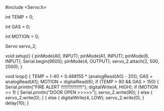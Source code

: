 #include <Servo.h>

int TEMP = 0;

int GAS = 0;

int MOTION = 0;

Servo servo_2;

void setup()
{
  pinMode(A0, INPUT);
  pinMode(A1, INPUT);
  pinMode(6, INPUT);
  Serial.begin(9600);
  pinMode(4, OUTPUT);
  servo_2.attach(2, 500, 2500);
}

void loop()
{
  TEMP = (-40 + 0.488155 * (analogRead(A0) - 20));
  GAS = analogRead(A1);
  MOTION = digitalRead(6);
  if (TEMP > 80 && GAS > 150) {
    Serial.println("FIRE ALERT !!!!!!!!!!!!!!!!!");
    digitalWrite(4, HIGH);
    if (MOTION == 1) {
      Serial.println("DOOR OPEN >>>>>");
      servo_2.write(90);
    } else {
      servo_2.write(0);
    }
  } else {
    digitalWrite(4, LOW);
    servo_2.write(0);
  }
  delay(10);
}
